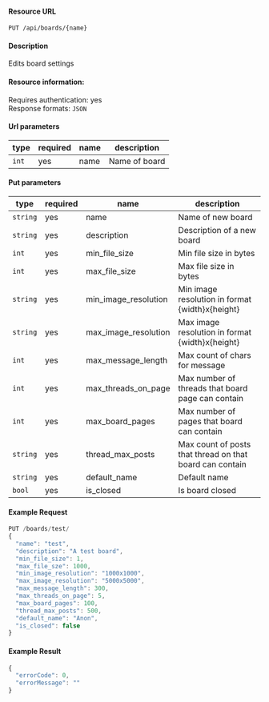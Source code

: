 #### Resource URL
`PUT /api/boards/{name}`

#### Description
  Edits board settings

#### Resource information:
  Requires authentication: yes    
  Response formats: `JSON`

#### Url parameters
| type     | required | name                              | description
|----------|----------|-----------------------------------|-------------
| `int`    | yes      | name                              | Name of board

#### Put parameters
| type     | required           | name                 | description
|----------|--------------------|----------------------|-------------
| `string` | yes                | name                 | Name of new board
| `string` | yes                | description          | Description of a new board
| `int`    | yes                | min_file_size        | Min file size in bytes
| `int`    | yes                | max_file_size        | Max file size in bytes
| `string` | yes                | min_image_resolution | Min image resolution in format {width}x{height}
| `string` | yes                | max_image_resolution | Max image resolution in format {width}x{height}
| `int`    | yes                | max_message_length   | Max count of chars for message
| `int`    | yes                | max_threads_on_page  | Max number of threads that board page can contain
| `int`    | yes                | max_board_pages      | Max number of pages that board can contain
| `string` | yes                | thread_max_posts     | Max count of posts that thread on that board can contain
| `string` | yes                | default_name         | Default name
| `bool`   | yes                | is_closed            | Is board closed


#### Example Request
```javascript
PUT /boards/test/
{
  "name": "test",
  "description": "A test board",
  "min_file_size": 1,
  "max_file_sze": 1000,
  "min_image_resolution": "1000x1000",
  "max_image_resolution": "5000x5000",
  "max_message_length": 300,
  "max_threads_on_page": 5,
  "max_board_pages": 100,
  "thread_max_posts": 500,
  "default_name": "Anon",
  "is_closed": false
}
```
#### Example Result
```javascript
{
  "errorCode": 0,
  "errorMessage": ""
}
```